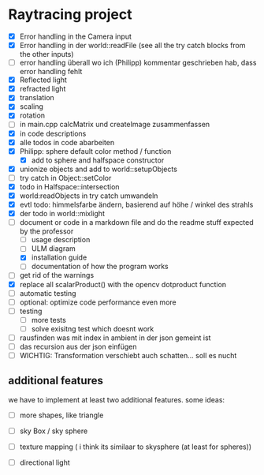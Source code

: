 # Raytracing project

- [x] Error handling in the Camera input 
- [x] Error handling in der world::readFile (see all the try catch blocks from the other inputs)
- [ ] error handling überall wo ich (Philipp) kommentar geschrieben hab, dass error handling fehlt
- [x] Reflected light
- [x] refracted light
- [x] translation
- [x] scaling
- [x] rotation
- [ ] in main.cpp calcMatrix und createImage zusammenfassen 
- [x] in code descriptions
- [x] alle todos in code abarbeiten
- [x] Philipp: sphere default color method / function
  - [x] add to sphere and halfspace constructor
- [x] unionize objects and add to world::setupObjects
- [ ] try catch in Object::setColor
- [x] todo in Halfspace::intersection
- [x] world:readObjects in try catch umwandeln
- [x] evtl todo: himmelsfarbe ändern, basierend auf höhe / winkel des strahls
- [x] der todo in world::mixlight
- [ ] document or code in a markdown file and do the readme stuff expected by the professor
    - [ ] usage description
    - [ ] ULM diagram
    - [x] installation guide
    - [ ] documentation of how the program works
- [ ] get rid of the warnings
- [x] replace all scalarProduct() with the opencv dotproduct function
- [ ] automatic testing   
- [ ] optional: optimize code performance even more
- [ ] testing
  - [ ] more tests
  - [ ] solve exisitng test which doesnt work
- [ ] rausfinden was mit index in ambient in der json gemeint ist
- [ ] das recursion aus der json einfügen
- [ ] WICHTIG: Transformation verschiebt auch schatten... soll es nucht

## additional features
we have to implement at least two additional features. some ideas:

- [ ] more shapes, like triangle
- [ ] sky Box / sky sphere
- [ ] texture mapping ( i think its similaar to skysphere (at least for spheres))
- [ ] directional light

